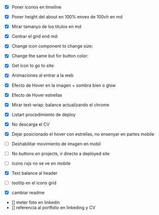 - [x] Poner iconos en timeline
- [x] Poner height del about en 100% envex de 100vh en md
- [x] Mirar tamanyo de los titulos en md
- [x] Centrar el grid end md:
- [x] Change icon component to change size:
- [x] Change the same but for button color:
- [x] Get icon to go to site:




- [x] Animaciones al entrar a la web
- [x] Efecto de Hover en la imagen + sombra bien o glow
- [x] Efecto de Hover estrellas
- [x] Mirar text-wrap: balance actualizando el chrome
- [x] Listart procedimiento de deploy
- [x] No descarga el CV
- [x] Dejar posicionado el hover con estrellas, no ensenyar en partes mobile
- [ ] Deshabilitar movimiento de imagen en mobil
- [ ] No buttons en projects, ir directo a deployed site
- [ ] Icono rxjs no se ve en mobile
- [x] Text balance al header
- [ ] tootlip en el icons grid
- [x] cambiar readme
- [] meter foto en linkedin
- [] referencia al portfolio en linkeding y CV
